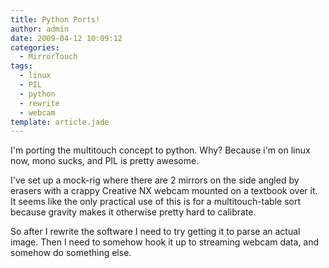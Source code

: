 ```yaml
---
title: Python Ports!
author: admin
date: 2009-04-12 10:09:12
categories:
  - MirrorTouch
tags: 
  - linux
  - PIL
  - python
  - rewrite
  - webcam
template: article.jade
---
```


I'm porting the multitouch concept to python. Why? Because i'm on linux now, mono sucks, and PIL is pretty awesome.

I've set up a mock-rig where there are 2 mirrors on the side angled by erasers with a crappy Creative NX webcam mounted on a textbook over it. It seems like the only practical use of this is for a multitouch-table sort because gravity makes it otherwise pretty hard to calibrate.

So after I rewrite the software I need to try getting it to parse an actual image. Then I need to somehow hook it up to streaming webcam data, and somehow do something else.
